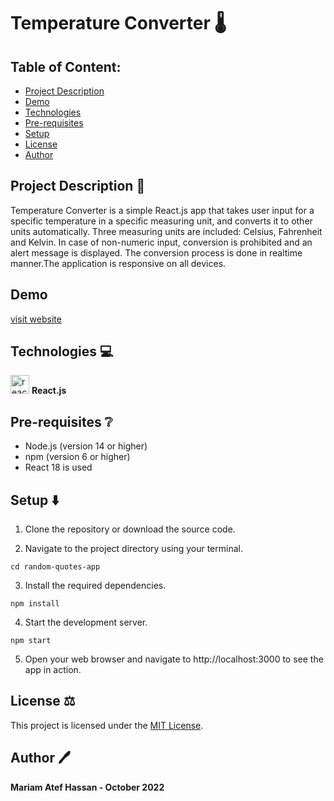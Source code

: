 # Temperature Converter 🌡️


## Table of Content:

- [Project Description](#project-description-page_facing_up)
- [Demo](#demo)
- [Technologies](#technologies)
- [Pre-requisites](#pre-requisites-grey_question)
- [Setup](#setup)
- [License](#license)
- [Author](#author)

## Project Description :page_facing_up:

Temperature Converter is a simple React.js app that takes user input for a specific temperature in a specific measuring unit, and converts it to other units automatically. Three measuring units are included: Celsius, Fahrenheit and Kelvin. In case of non-numeric input, conversion is prohibited and an alert message is displayed. The conversion process is done in realtime manner.The application is responsive on all devices.

## Demo

[visit website](https://mariamatef226.github.io/CodeAlpha_Temperature_Converter_Website/)


## Technologies 💻

<img src="https://upload.wikimedia.org/wikipedia/commons/thumb/a/a7/React-icon.svg/2300px-React-icon.svg.png" alt="react" width="30" height="30"> __React.js__

## Pre-requisites :grey_question:

- Node.js (version 14 or higher)
- npm (version 6 or higher)
- React 18 is used

## Setup ⬇️

1. Clone the repository or download the source code.

2. Navigate to the project directory using your terminal.

```
cd random-quotes-app
```

3. Install the required dependencies.

```
npm install
```

4. Start the development server.

```
npm start
```

5. Open your web browser and navigate to http://localhost:3000 to see the app in action.


## License ⚖️

This project is licensed under the [MIT License](LICENSE).

## Author 🖊️

**Mariam Atef Hassan  - October 2022**

